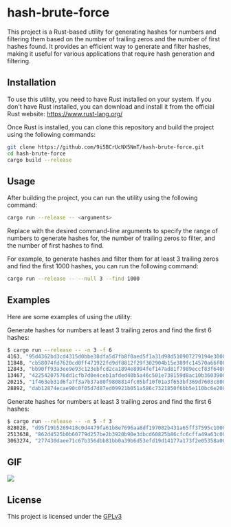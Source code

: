 # hash-brute-force
This project is a Rust-based utility for generating hashes for numbers and filtering them based on the number of trailing zeros and the number of first hashes found. It provides an efficient way to generate and filter hashes, making it useful for various applications that require hash generation and filtering.

## Installation

To use this utility, you need to have Rust installed on your system. If you don't have Rust installed, you can download and install it from the official Rust website: https://www.rust-lang.org/

Once Rust is installed, you can clone this repository and build the project using the following commands:
```bash
git clone https://github.com/9i5BCrUcNX5NmT/hash-brute-force.git
cd hash-brute-force
cargo build --release
```
## Usage

After building the project, you can run the utility using the following command:
```bash
cargo run --release -- <arguments>
```
Replace <arguments> with the desired command-line arguments to specify the range of numbers to generate hashes for, the number of trailing zeros to filter, and the number of first hashes to find.

For example, to generate hashes and filter them for at least 3 trailing zeros and find the first 1000 hashes, you can run the following command:

```bash
cargo run --release -- --null 3 --find 1000
```

## Examples

Here are some examples of using the utility:

Generate hashes for numbers at least 3 trailing zeros and find the first 6 hashes:
```bash
$ cargo run --release -- -n 3 -f 6
4163, "95d4362bd3cd4315d0bbe38dfa5d7fb8f0aed5f1a31d98d510907279194e3000"
11848, "cb58074fd7620cd0ff471922fd9df8812f29f302904b15e389fc14570a66f000"
12843, "bb90ff93a3ee9e93c123ebfcd2ca1894e8994fef147ad81f7989eccf83f64000"
13467, "42254207576dd1cfb7d0e4ceb1afded40b5a46c501e738159d8ac10b36039000"
20215, "1f463eb31d6fa7f3a7b37a80f9808814fc05bf10f01a3f653bf369d7603c8000"
28892, "dab12874ecae90c0f05d7d87ed09921b051a586c7321850f6bb5e110bc6e2000"
```
Generate hashes for numbers at least 3 trailing zeros and find the first 6 hashes:
```bash
$ cargo run --release -- -n 5 -f 3
828028, "d95f19b5269418c0d4479fa61b8e7696aa8df197082b431a65ff37595c100000"
2513638, "862d4525b0b60779d257be2b3920b90e3dbcd60825b86cfc6cffa49a63c00000"
3063274, "277430daee71c67b356dbb81bb0a39b6d53efd19d14177a173f2e05358a00000"
```

## GIF

![](https://github.com/9i5BCrUcNX5NmT/hash-brute-force/assets/88964539/8e5fe52f-7330-485a-8e43-d53d3fc1fbc5)




## License

This project is licensed under the [GPLv3](https://www.gnu.org/licenses/gpl-3.0.html#license-text)
